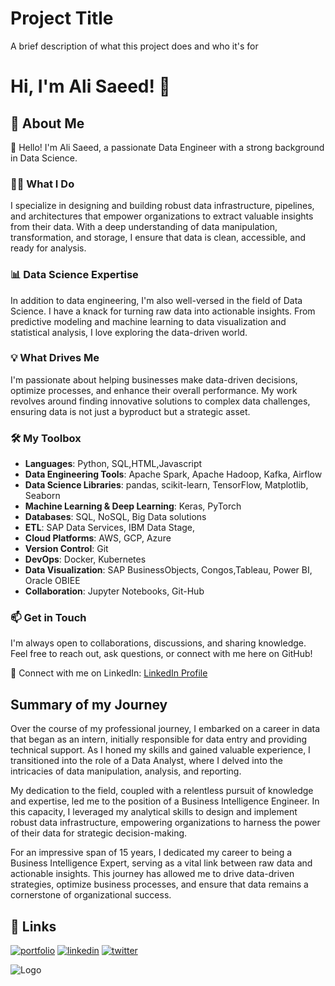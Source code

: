 
# Project Title

A brief description of what this project does and who it's for


# Hi, I'm Ali Saeed! 👋


## 🚀 About Me

👋 Hello! I'm Ali Saeed, a passionate Data Engineer with a strong background in Data Science.

### 👨‍💻 What I Do

I specialize in designing and building robust data infrastructure, pipelines, and architectures that empower organizations to extract valuable insights from their data. With a deep understanding of data manipulation, transformation, and storage, I ensure that data is clean, accessible, and ready for analysis.

### 📊 Data Science Expertise

In addition to data engineering, I'm also well-versed in the field of Data Science. I have a knack for turning raw data into actionable insights. From predictive modeling and machine learning to data visualization and statistical analysis, I love exploring the data-driven world.

### 💡 What Drives Me

I'm passionate about helping businesses make data-driven decisions, optimize processes, and enhance their overall performance. My work revolves around finding innovative solutions to complex data challenges, ensuring data is not just a byproduct but a strategic asset.

### 🛠️ My Toolbox

- **Languages**: Python, SQL,HTML,Javascript
- **Data Engineering Tools**: Apache Spark, Apache Hadoop, Kafka, Airflow
- **Data Science Libraries**: pandas, scikit-learn, TensorFlow, Matplotlib, Seaborn
- **Machine Learning & Deep Learning**: Keras, PyTorch
- **Databases**: SQL, NoSQL, Big Data solutions
- **ETL**: SAP Data Services, IBM Data Stage,
- **Cloud Platforms**: AWS, GCP, Azure
- **Version Control**: Git
- **DevOps**: Docker, Kubernetes
- **Data Visualization**: SAP BusinessObjects, Congos,Tableau, Power BI, Oracle OBIEE
- **Collaboration**: Jupyter Notebooks, Git-Hub

### 📫 Get in Touch

I'm always open to collaborations, discussions, and sharing knowledge. Feel free to reach out, ask questions, or connect with me here on GitHub!

🔗 Connect with me on LinkedIn: [LinkedIn Profile](https://www.linkedin.com/in/ali-saeed-43a7a6b)





## Summary of my Journey

Over the course of my professional journey, I embarked on a career in data that began as an intern, initially responsible for data entry and providing technical support. As I honed my skills and gained valuable experience, I transitioned into the role of a Data Analyst, where I delved into the intricacies of data manipulation, analysis, and reporting.

My dedication to the field, coupled with a relentless pursuit of knowledge and expertise, led me to the position of a Business Intelligence Engineer. In this capacity, I leveraged my analytical skills to design and implement robust data infrastructure, empowering organizations to harness the power of their data for strategic decision-making.

For an impressive span of 15 years, I dedicated my career to being a Business Intelligence Expert, serving as a vital link between raw data and actionable insights. This journey has allowed me to drive data-driven strategies, optimize business processes, and ensure that data remains a cornerstone of organizational success.


## 🔗 Links
[![portfolio](https://img.shields.io/badge/my_portfolio-000?style=for-the-badge&logo=ko-fi&logoColor=white)]()
[![linkedin](https://img.shields.io/badge/linkedin-0A66C2?style=for-the-badge&logo=linkedin&logoColor=white)](https://www.linkedin.com/in/ali-saeed-43a7a6b)
[![twitter](https://img.shields.io/badge/twitter-1DA1F2?style=for-the-badge&logo=twitter&logoColor=white)](https://twitter.com/)


![Logo](https://github-readme-stats.vercel.app/api?username=alihsaeed&&show_icons=true&title_color=ffffff&icon_color=bb2ac&text_color=daf7dc&bg_color=151515)

